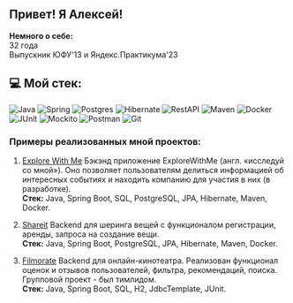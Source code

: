 ## Привет! Я Алексей!

**Немного о себе:** <br>
32 года <br>
Выпускник ЮФУ'13 и Яндекс.Практикума'23 <br>

## 💻 Мой стек:
![Java](https://img.shields.io/badge/-Java-F29111?style=for-the-badge&logo=java&logoColor=e38873)
![Spring](https://img.shields.io/badge/-Spring-6AAD3D?style=for-the-badge&logo=spring&logoColor=90fd87)
![Postgres](https://img.shields.io/badge/-postgresql-31648C?style=for-the-badge&logo=postgresql&logoColor=FFFFFF)
![Hibernate](https://img.shields.io/badge/-Hibernate-B6A975?style=for-the-badge&logo=hibernate&logoColor=717c88)
![RestAPI](https://img.shields.io/badge/-rest%20api-007EC0?style=for-the-badge&logo=restapi&logoColor=275ecf)
![Maven](https://img.shields.io/badge/-Maven-7D2675?style=for-the-badge&logo=apache&logoColor=e38873)
![Docker](https://img.shields.io/badge/-Docker-27519C?style=for-the-badge&logo=docker&logoColor=90fd87)
![JUnit](https://img.shields.io/badge/-junit-6CA315?style=for-the-badge&logo=junit&logoColor=C60000)
![Mockito](https://img.shields.io/badge/-mockito-6CA315?style=for-the-badge&logo=mockito&logoColor=90fd87)
![Postman](https://img.shields.io/badge/Postman-FF6C37?style=for-the-badge&logo=postman&logoColor=white)
![Git](https://img.shields.io/badge/GIT-E44C30?style=for-the-badge&logo=git&logoColor=white)  

### Примеры реализованных мной проектов:
1. [Explore With Me](https://github.com/AlexeiRomanchenko/java-explore-with-me)
Бэкэнд приложение ExploreWithMe (англ. «исследуй со мной»). Оно позволяет пользователям делиться информацией об интересных событиях и находить компанию для участия в них (в разработке).     
**Стек:** Java, Spring Boot, SQL, PostgreSQL, JPA, Hibernate, Maven, Docker.

2. [Shareit](https://github.com/AlexeiRomanchenko/java-shareit)
Backend для шеринга вещей с функционалом регистрации, аренды, запроса на создание вещи.  
**Стек:** Java, Spring Boot, PostgreSQL, JPA, Hibernate, Maven, Docker.

3. [Filmorate](https://github.com/AlexeiRomanchenko/java-filmorate)
Backend для онлайн-кинотеатра. Реализован функционал оценок и отзывов пользователей, фильтра, рекомендаций, поиска.  
Групповой проект - был тимлидом.  
**Стек:** Java, Spring Boot, SQL, H2, JdbcTemplate, JUnit.
